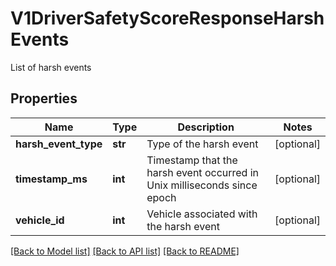 # V1DriverSafetyScoreResponseHarshEvents

List of harsh events
## Properties
Name | Type | Description | Notes
------------ | ------------- | ------------- | -------------
**harsh_event_type** | **str** | Type of the harsh event | [optional] 
**timestamp_ms** | **int** | Timestamp that the harsh event occurred in Unix milliseconds since epoch | [optional] 
**vehicle_id** | **int** | Vehicle associated with the harsh event | [optional] 

[[Back to Model list]](../README.md#documentation-for-models) [[Back to API list]](../README.md#documentation-for-api-endpoints) [[Back to README]](../README.md)


